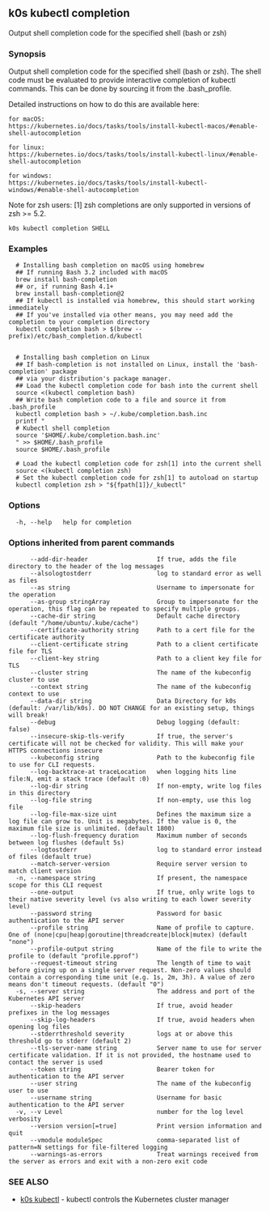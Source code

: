 ## k0s kubectl completion

Output shell completion code for the specified shell (bash or zsh)

### Synopsis

Output shell completion code for the specified shell (bash or zsh). The shell code must be evaluated to provide interactive completion of kubectl commands.  This can be done by sourcing it from the .bash_profile.

 Detailed instructions on how to do this are available here:

    for macOS:
    https://kubernetes.io/docs/tasks/tools/install-kubectl-macos/#enable-shell-autocompletion
  
    for linux:
    https://kubernetes.io/docs/tasks/tools/install-kubectl-linux/#enable-shell-autocompletion
  
    for windows:
    https://kubernetes.io/docs/tasks/tools/install-kubectl-windows/#enable-shell-autocompletion
  
 Note for zsh users: [1] zsh completions are only supported in versions of zsh >= 5.2.

```
k0s kubectl completion SHELL
```

### Examples

```
  # Installing bash completion on macOS using homebrew
  ## If running Bash 3.2 included with macOS
  brew install bash-completion
  ## or, if running Bash 4.1+
  brew install bash-completion@2
  ## If kubectl is installed via homebrew, this should start working immediately
  ## If you've installed via other means, you may need add the completion to your completion directory
  kubectl completion bash > $(brew --prefix)/etc/bash_completion.d/kubectl
  
  
  # Installing bash completion on Linux
  ## If bash-completion is not installed on Linux, install the 'bash-completion' package
  ## via your distribution's package manager.
  ## Load the kubectl completion code for bash into the current shell
  source <(kubectl completion bash)
  ## Write bash completion code to a file and source it from .bash_profile
  kubectl completion bash > ~/.kube/completion.bash.inc
  printf "
  # Kubectl shell completion
  source '$HOME/.kube/completion.bash.inc'
  " >> $HOME/.bash_profile
  source $HOME/.bash_profile
  
  # Load the kubectl completion code for zsh[1] into the current shell
  source <(kubectl completion zsh)
  # Set the kubectl completion code for zsh[1] to autoload on startup
  kubectl completion zsh > "${fpath[1]}/_kubectl"
```

### Options

```
  -h, --help   help for completion
```

### Options inherited from parent commands

```
      --add-dir-header                   If true, adds the file directory to the header of the log messages
      --alsologtostderr                  log to standard error as well as files
      --as string                        Username to impersonate for the operation
      --as-group stringArray             Group to impersonate for the operation, this flag can be repeated to specify multiple groups.
      --cache-dir string                 Default cache directory (default "/home/ubuntu/.kube/cache")
      --certificate-authority string     Path to a cert file for the certificate authority
      --client-certificate string        Path to a client certificate file for TLS
      --client-key string                Path to a client key file for TLS
      --cluster string                   The name of the kubeconfig cluster to use
      --context string                   The name of the kubeconfig context to use
      --data-dir string                  Data Directory for k0s (default: /var/lib/k0s). DO NOT CHANGE for an existing setup, things will break!
      --debug                            Debug logging (default: false)
      --insecure-skip-tls-verify         If true, the server's certificate will not be checked for validity. This will make your HTTPS connections insecure
      --kubeconfig string                Path to the kubeconfig file to use for CLI requests.
      --log-backtrace-at traceLocation   when logging hits line file:N, emit a stack trace (default :0)
      --log-dir string                   If non-empty, write log files in this directory
      --log-file string                  If non-empty, use this log file
      --log-file-max-size uint           Defines the maximum size a log file can grow to. Unit is megabytes. If the value is 0, the maximum file size is unlimited. (default 1800)
      --log-flush-frequency duration     Maximum number of seconds between log flushes (default 5s)
      --logtostderr                      log to standard error instead of files (default true)
      --match-server-version             Require server version to match client version
  -n, --namespace string                 If present, the namespace scope for this CLI request
      --one-output                       If true, only write logs to their native severity level (vs also writing to each lower severity level)
      --password string                  Password for basic authentication to the API server
      --profile string                   Name of profile to capture. One of (none|cpu|heap|goroutine|threadcreate|block|mutex) (default "none")
      --profile-output string            Name of the file to write the profile to (default "profile.pprof")
      --request-timeout string           The length of time to wait before giving up on a single server request. Non-zero values should contain a corresponding time unit (e.g. 1s, 2m, 3h). A value of zero means don't timeout requests. (default "0")
  -s, --server string                    The address and port of the Kubernetes API server
      --skip-headers                     If true, avoid header prefixes in the log messages
      --skip-log-headers                 If true, avoid headers when opening log files
      --stderrthreshold severity         logs at or above this threshold go to stderr (default 2)
      --tls-server-name string           Server name to use for server certificate validation. If it is not provided, the hostname used to contact the server is used
      --token string                     Bearer token for authentication to the API server
      --user string                      The name of the kubeconfig user to use
      --username string                  Username for basic authentication to the API server
  -v, --v Level                          number for the log level verbosity
      --version version[=true]           Print version information and quit
      --vmodule moduleSpec               comma-separated list of pattern=N settings for file-filtered logging
      --warnings-as-errors               Treat warnings received from the server as errors and exit with a non-zero exit code
```

### SEE ALSO

* [k0s kubectl](k0s_kubectl.md)	 - kubectl controls the Kubernetes cluster manager

